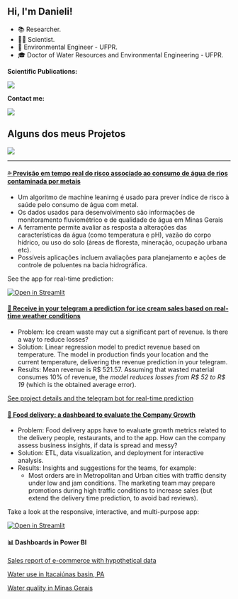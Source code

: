 
## Hi, I'm Danieli!

- 📚 Researcher.
- 👩‍💻 Scientist.
- 🌱 Environmental Engineer - UFPR.
- 🎓 Doctor of Water Resources and Environmental Engineering - UFPR.

<!---
mfdanieli/mfdanieli is a ✨ special ✨ repository because its `README.md` (this file) appears on your GitHub profile.
You can click the Preview link to take a look at your changes.
--->

**Scientific Publications:**

<div>
<a href="https://www.researchgate.net/profile/Danieli-Ferreira" target="_blank"><img src="https://img.shields.io/badge/Research_Gate-00CCBB.svg?&style=for-the-badge&logo=ResearchGate&logoColor=white" target="_blank"></a>   
</div>

**Contact me:**

<div>
<a href="https://www.linkedin.com/in/danieli-mara-ferreira/" target="_blank"><img src="https://img.shields.io/badge/-LinkedIn-%230077B5?style=for-the-badge&logo=linkedin&logoColor=white" target="_blank"></a>   
</div>


## Alguns dos meus Projetos

<div>
  <a href="https://storymaps.arcgis.com/stories/4181a6794ba440df9faddab621d5e09b)" target="_blank"><img src="https://img.shields.io/badge/-ArcGIS-%230066B1?style=for-the-badge&logo=arcgis&logoColor=white" target="_blank"></a>   
</div>

-------------
#### [💦 Previsão em tempo real do risco associado ao consumo de água de rios contaminada por metais](https://github.com/mfdanieli/Classification-ML)

* Um algoritmo de machine leanirng é usado para prever índice de risco à saúde pelo consumo de água com metal.
* Os dados usados para desenvolvimento são informações de monitoramento fluviométrico e de qualidade de água em Minas Gerais
* A ferramente permite avaliar as resposta a alterações das características da água (como temperatura e pH), vazão do corpo hídrico, ou uso do solo (áreas de floresta, mineração, ocupação urbana etc).
* Possíveis aplicações incluem avaliações para planejamento e ações de controle de poluentes na bacia hidrográfica.

See the app for real-time prediction: 

[![Open in Streamlit](https://static.streamlit.io/badges/streamlit_badge_black_white.svg)](https://share.streamlit.io/mfdanieli/aplication-ml/main/KNN-diabetes-APP.py)


#### [🍦 Receive in your telegram a prediction for ice cream sales based on real-time weather conditions](https://github.com/mfdanieli/Regression-ML)

* Problem: Ice cream waste may cut a significant part of revenue. Is there a way to reduce losses?
* Solution: Linear regression model to predict revenue based on temperature. The model in production finds your location and the current temperature, delivering the revenue prediction in your telegram.
* Results: Mean revenue is R$ 521.57. Assuming that wasted material consumes 10% of revenue, the *model reduces losses from R$ 52 to R$ 19* (which is the obtained average error).

[See project details and the telegram bot for real-time prediction](https://github.com/mfdanieli/Regression-ML)

#### [🍕 Food delivery: a dashboard to evaluate the Company Growth](https://github.com/mfdanieli/curry_company)

* Problem: Food delivery apps have to evaluate growth metrics related to the delivery people, restaurants, and to the app. How can the company assess business insights, if data is spread and messy?
* Solution: ETL, data visualization, and deployment for interactive analysis.
* Results: Insights and suggestions for the teams, for example: 
  - Most orders are in Metropolitan and Urban cities with traffic density under low and jam conditions. The marketing team may prepare promotions during high traffic conditions to increase sales (but  extend the delivery time prediction, to avoid bad reviews).


Take a look at the responsive, interactive, and multi-purpose app:

[![Open in Streamlit](https://static.streamlit.io/badges/streamlit_badge_black_white.svg)](https://mfdanieli-curry-company-home-70myun.streamlit.app/)


#### 📊 Dashboards in Power BI

[Sales report of e-commerce with hypothetical data](https://app.powerbi.com/view?r=eyJrIjoiYWZjYTFmNDYtYmI5ZC00Yjg4LWE0ZWMtYjExYmMyNzE1NDE4IiwidCI6ImMzN2IzN2EzLWU5ZTItNDJmOS1iYzY3LTRiOWI3MzhlMWRmMCJ9)

[Water use in Itacaiúnas basin, PA](https://app.powerbi.com/view?r=eyJrIjoiNzZmZDFmMDQtOWZkZS00NTExLWI1MmItNTlkODkzNTk0ZWM2IiwidCI6ImMzN2IzN2EzLWU5ZTItNDJmOS1iYzY3LTRiOWI3MzhlMWRmMCJ9)

[Water quality in Minas Gerais](https://app.powerbi.com/view?r=eyJrIjoiZjlmMjcxMzItMzdkMy00Nzk4LThjOTYtYzBlZDk4NTRiOWI1IiwidCI6ImMzN2IzN2EzLWU5ZTItNDJmOS1iYzY3LTRiOWI3MzhlMWRmMCJ9)
